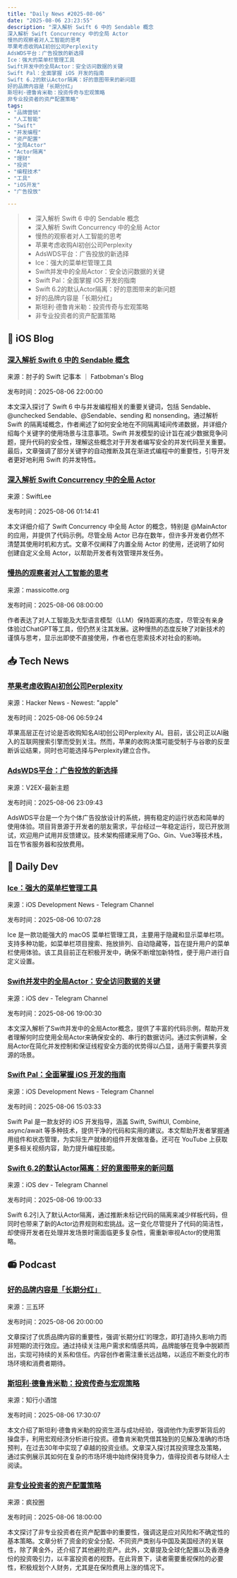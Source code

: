 ```yaml
---
title: "Daily News #2025-08-06"
date: "2025-08-06 23:23:55"
description: "深入解析 Swift 6 中的 Sendable 概念
深入解析 Swift Concurrency 中的全局 Actor
慢热的观察者对人工智能的思考
苹果考虑收购AI初创公司Perplexity
AdsWDS平台：广告投放的新选择
Ice：强大的菜单栏管理工具
Swift并发中的全局Actor：安全访问数据的关键
Swift Pal：全面掌握 iOS 开发的指南
Swift 6.2的默认Actor隔离：好的意图带来的新问题
好的品牌内容是「长期分红」
斯坦利·德鲁肯米勒：投资传奇与宏观策略
非专业投资者的资产配置策略"
tags: 
- "品牌营销"
- "人工智能"
- "Swift"
- "并发编程"
- "资产配置"
- "全局Actor"
- "Actor隔离"
- "理财"
- "投资"
- "编程技术"
- "工具"
- "iOS开发"
- "广告投放"

---
```


> - 深入解析 Swift 6 中的 Sendable 概念
> - 深入解析 Swift Concurrency 中的全局 Actor
> - 慢热的观察者对人工智能的思考
> - 苹果考虑收购AI初创公司Perplexity
> - AdsWDS平台：广告投放的新选择
> - Ice：强大的菜单栏管理工具
> - Swift并发中的全局Actor：安全访问数据的关键
> - Swift Pal：全面掌握 iOS 开发的指南
> - Swift 6.2的默认Actor隔离：好的意图带来的新问题
> - 好的品牌内容是「长期分红」
> - 斯坦利·德鲁肯米勒：投资传奇与宏观策略
> - 非专业投资者的资产配置策略

## 🍎 iOS Blog

### [深入解析 Swift 6 中的 Sendable 概念](https://fatbobman.com/zh/posts/sendable-sending-nonsending/)

来源：肘子的 Swift 记事本 ｜ Fatbobman's Blog

发布时间：2025-08-06 22:00:00

本文深入探讨了 Swift 6 中与并发编程相关的重要关键词，包括 Sendable、@unchecked Sendable、@Sendable、sending 和 nonsending。通过解析 Swift 的隔离域概念，作者阐述了如何安全地在不同隔离域间传递数据，并详细介绍每个关键字的使用场景与注意事项。Swift 并发模型的设计旨在减少数据竞争问题，提升代码的安全性，理解这些概念对于开发者编写安全的并发代码至关重要。最后，文章强调了部分关键字的自动推断及其在渐进式编程中的重要性，引导开发者更好地利用 Swift 的并发特性。

### [深入解析 Swift Concurrency 中的全局 Actor](https://www.avanderlee.com/concurrency/global-actor/)

来源：SwiftLee

发布时间：2025-08-06 01:14:41

本文详细介绍了 Swift Concurrency 中全局 Actor 的概念，特别是 @MainActor 的应用，并提供了代码示例。尽管全局 Actor 已存在数年，但许多开发者仍然不清楚其使用时机和方式。文章不仅阐释了内置全局 Actor 的使用，还说明了如何创建自定义全局 Actor，以帮助开发者有效管理并发任务。

### [慢热的观察者对人工智能的思考](https://www.massicotte.org/not-a-calculator)

来源：massicotte.org

发布时间：2025-08-06 08:00:00

作者表达了对人工智能及大型语言模型（LLM）保持距离的态度，尽管没有亲身体验过ChatGPT等工具，但仍然关注其发展。这种慢热的态度反映了对新技术的谨慎与思考，显示出即使不直接使用，作者也在思索技术对社会的影响。

## 📥 Tech News

### [苹果考虑收购AI初创公司Perplexity](https://www.macrumors.com/2025/06/20/apple-discussing-perplexity-ai-bid/)

来源：Hacker News - Newest: "apple"

发布时间：2025-08-06 06:59:24

苹果高层正在讨论是否收购知名AI初创公司Perplexity AI。目前，该公司正以AI融入的互联网搜索引擎而受到关注。然而，苹果的收购决策可能受制于与谷歌的反垄断诉讼结果，同时也可能选择与Perplexity建立合作。

### [AdsWDS平台：广告投放的新选择](https://www.v2ex.com/t/1150505)

来源：V2EX-最新主题

发布时间：2025-08-06 23:09:43

AdsWDS平台是一个为个体广告投放设计的系统，拥有稳定的运行状态和简单的使用体验。项目背景源于开发者的朋友需求，平台经过一年稳定运行，现已开放测试，欢迎用户试用并反馈建议。技术架构搭建采用了Go、Gin、Vue3等技术栈，旨在节省服务器和投放费用。

## 💾 Daily Dev

### [Ice：强大的菜单栏管理工具](https://github.com/jordanbaird/Ice)

来源：iOS Development News - Telegram Channel

发布时间：2025-08-06 10:07:28

Ice 是一款功能强大的 macOS 菜单栏管理工具，主要用于隐藏和显示菜单栏项。支持多种功能，如菜单栏项目搜索、拖放排列、自动隐藏等，旨在提升用户的菜单栏使用体验。该工具目前正在积极开发中，确保不断增加新特性，便于用户进行自定义设置。

### [Swift并发中的全局Actor：安全访问数据的关键](https://t.me/iosdevio/6152)

来源：iOS dev - Telegram Channel

发布时间：2025-08-06 19:00:30

本文深入解析了Swift并发中的全局Actor概念，提供了丰富的代码示例，帮助开发者理解何时应使用全局Actor来确保安全的、串行的数据访问。通过实例讲解，全局Actor在简化并发控制和保证线程安全方面的优势得以凸显，适用于需要共享资源的场景。

### [Swift Pal：全面掌握 iOS 开发的指南](https://swift-pal.com/swiftui-component-architecture-mastery-professional-styling-testing-performance-2025-cf92847b934b)

来源：iOS Development News - Telegram Channel

发布时间：2025-08-06 15:03:33

Swift Pal 是一款友好的 iOS 开发指导，涵盖 Swift, SwiftUI, Combine, async/await 等多种技术，提供干净的代码和实用的建议。本文帮助开发者掌握通用组件和状态管理，为实际生产就绪的组件开发做准备。还可在 YouTube 上获取更多相关视频内容，助力提升编程技能。

### [Swift 6.2的默认Actor隔离：好的意图带来的新问题](https://t.me/iosdevio/6153)

来源：iOS dev - Telegram Channel

发布时间：2025-08-06 19:00:33

Swift 6.2引入了默认Actor隔离，通过推断未标记代码的隔离来减少样板代码，但同时也带来了新的Actor边界规则和宏挑战。这一变化尽管提升了代码的简洁性，却使得开发者在处理并发场景时需面临更多复杂性，需重新审视Actor的使用策略。

## 📻 Podcast

### [好的品牌内容是「长期分红」](https://www.xiaoyuzhoufm.com/episode/688f03208e06fe8de70b9edf)

来源：三五环

发布时间：2025-08-06 20:00:00

文章探讨了优质品牌内容的重要性，强调‘长期分红’的理念，即打造持久影响力而非短期的流行效应。通过持续关注用户需求和情感共鸣，品牌能够在竞争中脱颖而出，实现可持续的关系和信任。内容创作者需注重长远战略，以适应不断变化的市场环境和消费者期待。

### [斯坦利·德鲁肯米勒：投资传奇与宏观策略](https://www.xiaoyuzhoufm.com/episode/6892ff9a638b01587937b665)

来源：知行小酒馆

发布时间：2025-08-06 17:30:07

本文介绍了斯坦利·德鲁肯米勒的投资生涯与成功经验，强调他作为索罗斯背后的操盘手，利用宏观经济分析进行投资。德鲁肯米勒凭借其独到的见解及准确的市场预判，在过去30年中实现了卓越的投资业绩。文章深入探讨其投资理念及策略，通过实例展示其如何在复杂的市场环境中始终保持竞争力，值得投资者与财经人士阅读。

### [非专业投资者的资产配置策略](https://crazy.capital/120)

来源：疯投圈

发布时间：2025-08-06 18:00:00

本文探讨了非专业投资者在资产配置中的重要性，强调这是应对风险和不确定性的基本策略。文章分析了资金的安全分配、不同资产类别与中国及美国经济的关联性，除了黄金外，还介绍了其他避险资产。此外，文章提及全球化配置以及香港身份的投资吸引力，以丰富投资者的视野。在此背景下，读者需要重视保险的必要性，积极规划个人财务，尤其是在保险费用上涨的情况下。
